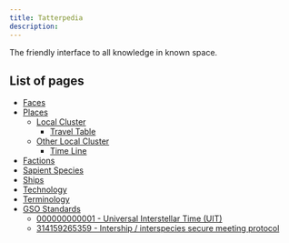 ```yaml
---
title: Tatterpedia
description: 
---
```

The friendly interface to all knowledge in known space.
<!--more-->

## List of pages

* [Faces](/tatterpedia/faces)
* [Places](/tatterpedia/places)
  * [Local Cluster](/tatterpedia/places/clusters/local-cluster)
    * [Travel Table](/tatterpedia/places/clusters/local-cluster/cluster-travel-table)
  * [Other Local Cluster](/tatterpedia/places/clusters/other-local-cluster)
    * [Time Line](/tatterpedia/places/clusters/other-local-cluster/cluster-time-line)
* [Factions](/tatterpedia/factions)
* [Sapient Species](/tatterpedia/sapient-species)
* [Ships](/tatterpedia/ships)
* [Technology](/tatterpedia/technology)
* [Terminology](/tatterpedia/terminology)
* [GSO Standards](/tatterpedia/gso-standards)
  * [000000000001 - Universal Interstellar Time (UIT)](/tatterpedia/gso-standards/000000000001-universal-interstellar-time)
  * [314159265359 - Intership / interspecies secure meeting protocol](/tatterpedia/gso-standards/314159265359-intership-interspecies-secure-meeting-protocol)

